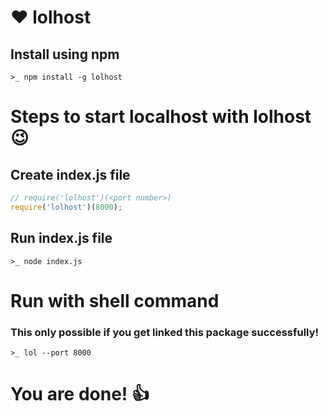 # ❤️ lolhost

## Install using npm
```
>_ npm install -g lolhost
```

# Steps to start localhost with lolhost 😉

## Create index.js file
```js
// require('lolhost')(<port number>)
require('lolhost')(8000);
```

## Run index.js file
```
>_ node index.js
```

# Run with shell command
### This only possible if you get linked this package successfully! 
```
>_ lol --port 8000
```

# You are done! 👍